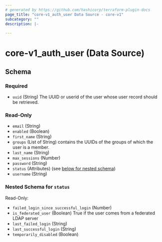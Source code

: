 ```yaml
---
# generated by https://github.com/hashicorp/terraform-plugin-docs
page_title: "core-v1_auth_user Data Source - core-v1"
subcategory: ""
description: |-
  
---
```


# core-v1_auth_user (Data Source)





<!-- schema generated by tfplugindocs -->
## Schema

### Required

- `uuid` (String) The UUID or userid of the user whose user record should be retrieved.

### Read-Only

- `email` (String)
- `enabled` (Boolean)
- `first_name` (String)
- `groups` (List of String) contains the UUIDs of the groups of which the user is a member.
- `last_name` (String)
- `max_sessions` (Number)
- `password` (String)
- `status` (Attributes) (see [below for nested schema](#nestedatt--status))
- `username` (String)

<a id="nestedatt--status"></a>
### Nested Schema for `status`

Read-Only:

- `failed_login_since_successful_login` (Number)
- `is_federated_user` (Boolean) True if the user comes from a federated LDAP server
- `last_failed_login` (String)
- `last_successful_login` (String)
- `temporarily_disabled` (Boolean)
